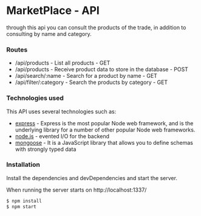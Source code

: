# MarketPlace - API

through this api you can consult the products of the trade, in addition to consulting by name and category.

### Routes

* /api/products - List all products - GET
* /api/products - Receive product data to store in the database - POST
* /api/search/:name - Search for a product by name - GET
* /api/filter/:category - Search the products by category - GET

### Technologies used

This API uses several technologies such as:

* [express] - Express is the most popular Node web framework, and is the underlying library for a number of other popular Node web frameworks.
* [node.js] - evented I/O for the backend
* [mongoose] - It is a JavaScript library that allows you to define schemas with strongly typed data

### Installation
Install the dependencies and devDependencies and start the server.

When running the server starts on http://localhost:1337/

```sh
$ npm install
$ npm start
```
   [express]: <https://expressjs.com/>
   [node.js]: <http://nodejs.org>
   [mongoose]:<https://mongoosejs.com/>
   
   
   
